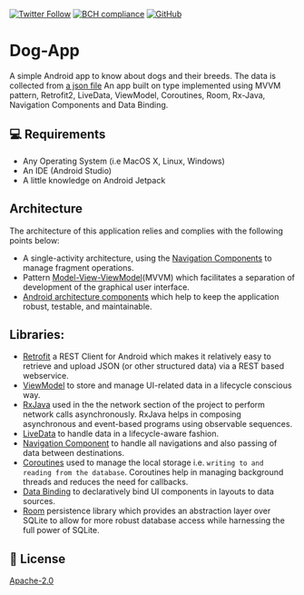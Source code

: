 [![Twitter Follow](https://img.shields.io/twitter/follow/petprog?style=social)](https://twitter.com/petprog) [![BCH compliance](https://bettercodehub.com/edge/badge/petprog/Dog-App?branch=master)](https://bettercodehub.com/) [![GitHub](https://img.shields.io/github/license/petprog/Dog-App)](https://github.com/petprog/Dog-App/blob/master/LICENSE)
# Dog-App
A simple Android app to know about dogs and their breeds.
The data is collected from [a json file](https://raw.githubusercontent.com/DevTides/DogsApi/master/dogs.json)
An app built on type implemented using MVVM pattern, Retrofit2, LiveData, ViewModel, Coroutines, Room, Rx-Java, Navigation Components and Data Binding.

## 💻 Requirements
* Any Operating System (i.e MacOS X, Linux, Windows)
* An IDE (Android Studio)
* A little knowledge on Android Jetpack

## Architecture
The architecture of this application relies and complies with the following points below:
* A single-activity architecture, using the [Navigation Components](https://developer.android.com/guide/navigation) to manage fragment operations.
* Pattern [Model-View-ViewModel](https://en.wikipedia.org/wiki/Model%E2%80%93view%E2%80%93viewmodel)(MVVM) which facilitates a separation of development of the graphical user interface.
* [Android architecture components](https://developer.android.com/topic/libraries/architecture/) which help to keep the application robust, testable, and maintainable.

## Libraries:

* [Retrofit](https://square.github.io/retrofit/) a REST Client for Android which makes it relatively easy to retrieve and upload JSON (or other structured data) via a REST based webservice.
* [ViewModel](https://developer.android.com/topic/libraries/architecture/viewmodel) to store and manage UI-related data in a lifecycle conscious way.
* [RxJava](https://github.com/ReactiveX/RxJava) used in the the network section of the project to perform network calls asynchronously. RxJava helps in composing asynchronous and event-based programs using observable sequences.
* [LiveData](https://developer.android.com/topic/libraries/architecture/livedata) to handle data in a lifecycle-aware fashion.
* [Navigation Component](https://developer.android.com/guide/navigation) to handle all navigations and also passing of data between destinations.
* [Coroutines](https://kotlinlang.org/docs/reference/coroutines-overview.html) used to manage the local storage i.e. `writing to and reading from the database`. Coroutines help in managing background threads and reduces the need for callbacks.
* [Data Binding](https://developer.android.com/topic/libraries/data-binding/) to declaratively bind UI components in layouts to data sources.
* [Room](https://developer.android.com/topic/libraries/architecture/room) persistence library which provides an abstraction layer over SQLite to allow for more robust database access while harnessing the full power of SQLite.

## 🔖 License
[Apache-2.0](https://github.com/petprog/Dog-App/blob/master/LICENSE)


